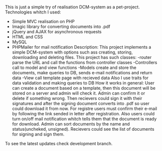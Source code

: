 This is just a simple try of realisation DCM-system as a pet-project.
Technologies whitch I used:
  - Simple MVC realisation on PHP
  - Imagic library for converting documents into .pdf
  - jQuery and AJAX for asynchronous requests
  - HTML and CSS
  - MySQL
  - PHPMailer for mail notification
Description:
  This project implements a simple DCM-system with options such ass creating, storing, downloading and deleting files.
  This project has such classes:
    -router parse the URL and call the functions from controller classes
    -Controllers call to model and view functions
    -Models create and store the documents, make queries to DB, sends e-mail notifications and return data
    -View call template page with recieved data
    Also I use traits for data validation and making queries to DB
How it works in general:
  User can create a document based on a template, then this document will be stored on a server and admin will check it. Admin can confirm it or delete if something wrong.
  Then recievers could sign it with their signatures and after the signing document converts into .pdf so user could download it from now.
  For registre users must confirm their e-mail by following the link sended in letter after registration. Also users could turn on/off mail notification whitch tells them that the document is ready for download.
  Admin can sort documents by the name and status(uncheked, unsigned). Recievers could see the list of documents for signing and sign them.
  
To see the latest updates check development branch.
